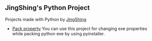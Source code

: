 ## JingShing's Python Project
Projects made with Python by [JingShing](https://github.com/JingShing)

* [Pack property](https://github.com/JingShing-Python/Python-Packing-Properties)
  You can use this project for changing exe properties while packing python exe by using pyinstaller.
